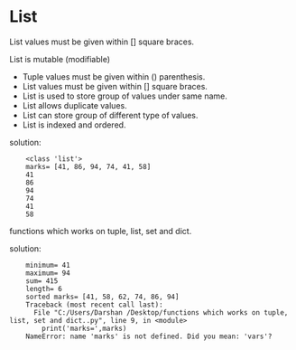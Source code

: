 # List
List values must be given within [] square braces.

List is mutable (modifiable)
* Tuple values must be given within () parenthesis.
* List values must be given within [] square braces.
* List is used to store group of values under same name.
* List allows duplicate values.
* List can store group of different type of values.
* List is indexed and ordered.

solution:

        <class 'list'>
        marks= [41, 86, 94, 74, 41, 58]
        41
        86
        94
        74
        41
        58
        
       
functions which works on tuple, list, set and dict.

solution:

        minimum= 41
        maximum= 94
        sum= 415
        length= 6
        sorted marks= [41, 58, 62, 74, 86, 94]
        Traceback (most recent call last):
          File "C:/Users/Darshan /Desktop/functions which works on tuple, list, set and dict..py", line 9, in <module>
            print('marks=',marks)
        NameError: name 'marks' is not defined. Did you mean: 'vars'?
